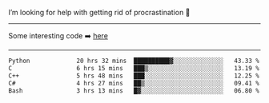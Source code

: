 I’m looking for help with getting rid of procrastination 🤔

-----

Some interesting code :arrow_right: [here](https://github.com/zhen8838/playground)

-----

<!--START_SECTION:waka-->

```txt
Python             20 hrs 32 mins  ██████████▓░░░░░░░░░░░░░░   43.33 %
C                  6 hrs 15 mins   ███▒░░░░░░░░░░░░░░░░░░░░░   13.19 %
C++                5 hrs 48 mins   ███░░░░░░░░░░░░░░░░░░░░░░   12.25 %
C#                 4 hrs 27 mins   ██▒░░░░░░░░░░░░░░░░░░░░░░   09.41 %
Bash               3 hrs 13 mins   █▓░░░░░░░░░░░░░░░░░░░░░░░   06.80 %
```

<!--END_SECTION:waka-->

<!--
**zhen8838/zhen8838** is a ✨ _special_ ✨ repository because its `README.md` (this file) appears on your GitHub profile.

Here are some ideas to get you started:

- 🔭 I’m currently working on ...
- 🌱 I’m currently learning ...
- 👯 I’m looking to collaborate on ...
 ...
- 💬 Ask me about ...
- 📫 How to reach me: ...
- 😄 Pronouns: ...
- ⚡ Fun fact: ...
-->
